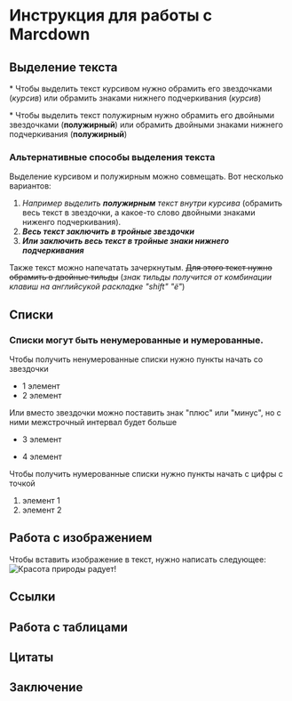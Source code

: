# Инструкция для работы с Marcdown

## Выделение текста
\* Чтобы выделить текст курсивом нужно обрамить его звездочками (*курсив*) или обрамить знаками нижнего подчеркивания (_курсив_)

\* Чтобы выделить текст полужирным нужно обрамить его двойными звездочками (**полужирный**) или обрамить двойными знаками нижнего подчеркивания (__полужирный__)

### Альтернативные способы выделения текста

Выделение курсивом и полужирным можно совмещать. Вот несколько вариантов:

1. *Например выделить __полужирным__ текст внутри курсива* (обрамить весь текст в звездочки, а какое-то слово двойными знаками ниженго подчеркивания).
2. ***Весь текст заключить в тройные звездочки***
3. ___Или заключить весь текст в тройные знаки нижнего подчеркивания___

Также текст можно напечатать зачеркнутым. ~~Для этого текст нужно обрамить в двойные тильды~~ (*знак тильды получится от комбинации клавиш на английсукой раскладке "shift" "ё"*)

## Списки
### Списки могут быть ненумерованные и нумерованные.

Чтобы получить ненумерованные списки нужно пункты начать со звездочки
* 1 элемент
* 2 элемент

Или вместо звездочки можно поставить знак "плюс" или "минус", но с ними межстрочный интервал будет больше
+ 3 элемент
- 4 элемент

Чтобы получить нумерованные списки нужно пункты начать с цифры с  точкой
1. элемент 1
2. элемент 2

## Работа с изображением
Чтобы вставить изображение в текст, нужно написать следующее:
![Красота природы радует!](veranda.jpg)

## Ссылки

## Работа с таблицами

## Цитаты

## Заключение

